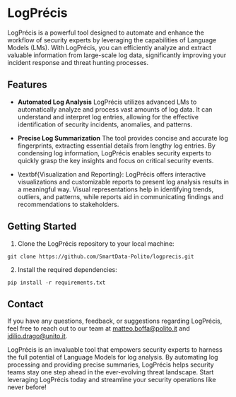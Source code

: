 # LogPrécis
LogPrécis is a powerful tool designed to automate and enhance the workflow of security experts by leveraging the capabilities of Language Models (LMs). With LogPrécis, you can efficiently analyze and extract valuable information from large-scale log data, significantly improving your incident response and threat hunting processes.

## Features

- **Automated Log Analysis** LogPrécis utilizes advanced LMs to automatically analyze and process vast amounts of log data. It can understand and interpret log entries, allowing for the effective identification of security incidents, anomalies, and patterns.

- **Precise Log Summarization** The tool provides concise and accurate log fingerprints, extracting essential details from lengthy log entries. By condensing log information, LogPrécis enables security experts to quickly grasp the key insights and focus on critical security events.

- \textbf{Visualization and Reporting}: LogPrécis offers interactive visualizations and customizable reports to present log analysis results in a meaningful way. Visual representations help in identifying trends, outliers, and patterns, while reports aid in communicating findings and recommendations to stakeholders.

## Getting Started

1. Clone the LogPrécis repository to your local machine:
```shell
git clone https://github.com/SmartData-Polito/logprecis.git
```
2. Install the required dependencies:
```shell
pip install -r requirements.txt
```

## Contact

If you have any questions, feedback, or suggestions regarding LogPrécis, feel free to reach out to our team at [matteo.boffa@polito.it](mailto:matteo.boffa@polito.it) and [idilio.drago@unito.it](mailto:idilio.drago@unito.it).
    
LogPrécis is an invaluable tool that empowers security experts to harness the full potential of Language Models for log analysis. By automating log processing and providing precise summaries, LogPrécis helps security teams stay one step ahead in the ever-evolving threat landscape. Start leveraging LogPrécis today and streamline your security operations like never before!
